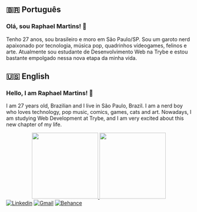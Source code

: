 ## :brazil: Português
### Olá, sou Raphael Martins! 👋
<p>Tenho 27 anos, sou brasileiro e moro em São Paulo/SP. Sou um garoto nerd apaixonado por tecnologia, música pop, quadrinhos vídeogames, felinos e arte. Atualmente sou estudante de Desenvolvimento Web na Trybe e estou bastante empolgado nessa nova etapa da minha vida.</p>

## :us: English
### Hello, I am Raphael Martins! 👋
<p>I am 27 years old, Brazilian and I live in São Paulo, Brazil. I am a nerd boy who loves technology, pop music, comics, games, cats and art. Nowadays, I am studying Web Development at Trybe, and I am very excited about this new chapter of my life.</p>

<!--
**raphaelalmeidamartins/raphaelalmeidamartins** is a ✨ _special_ ✨ repository because its `README.md` (this file) appears on your GitHub profile.

Here are some ideas to get you started:

- 🔭 I’m currently working on ...
- 🌱 I’m currently learning ...
- 👯 I’m looking to collaborate on ...
- 🤔 I’m looking for help with ...
- 💬 Ask me about ...
- 📫 How to reach me: ...
- 😄 Pronouns: ...
- ⚡ Fun fact: ...
-->

<div align="center">
    <a href="https://github.com/raphaelalmeidamartins">
    <img height="180em" src="https://github-readme-stats.vercel.app/api?username=raphaelalmeidamartins&show_icons=true&theme=dracula&include_all_commits=true&count_private=true"/>
    <img height="180em" src="https://github-readme-stats.vercel.app/api/top-langs/?username=raphaelalmeidamartins&layout=compact&langs_count=7&theme=dracula"/>
</div>

<div>
    <a href="https://www.linkedin.com/in/raphaelameidamartins/" target="_blank" rel="external"><img src="https://img.shields.io/badge/LinkedIn-0077B5?style=for-the-badge&logo=linkedin&logoColor=white" alt="Linkedin"></a>
    <a href="mailto:raphael.almeida.martins@gmail.com" target="_blank"><img src="https://img.shields.io/badge/Gmail-D14836?style=for-the-badge&logo=gmail&logoColor=white" alt="Gmail"></a>
    <a href="https://www.behance.net/raphaelalmeida13" target="_blank" rel="external"><img src="https://aleen42.github.io/badges/src/behance.svg" alt="Behance"></a>    
</div>